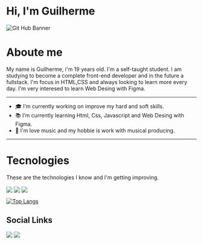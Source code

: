 <h1>Hi, I'm Guilherme</h1>

![Git Hub Banner](https://user-images.githubusercontent.com/78875727/111241688-63e23300-85dc-11eb-8c45-889cd5b67b77.gif)

# Aboute me

My name is Guilherme, i'm 19 years old. I'm a self-taught student. I am studying to become a complete front-end developer and in the future a fullstack. I'm focus in HTML,CSS and always looking to learn more every day. I'm very interesed to learn Web Desing with Figma.
- - -

- 🎓 I’m currently working on improve my hard and soft skills.
- 📚 I’m currently learning Html, Css, Javascript and Web Desing with Figma.
- 🎼 I'm love music and my hobbie is work with musical producing.

---

# Tecnologies

These are the technologies I know and I'm getting improving.

<img text align="center" src="https://img.shields.io/badge/-HMTL5-FF5733?logo=html5&logoColor=white&logoWidth=30">
<img text align="center" src="https://img.shields.io/badge/-CSS3-00BFFF?logo=css3&logoColor=white&logoWidth=30">
<img text align="center" src="https://img.shields.io/badge/-Javascript-FFFF00?logo=javascript&logoColor=black&logoWidth=30">

[![Top Langs](https://github-readme-stats.vercel.app/api/top-langs/?username=guilhermehstrabello&layout=compact&show_icons=true&theme=material-palenight)](https://github.com/guilhermehstrabello/github-readme-stats)


## Social Links
[<img src = "https://img.shields.io/badge/Instagram-E4405F?style=for-the-badge&logo=instagram&logoColor=white">](https://www.instagram.com/_ghzzs/)
[<img src = "https://img.shields.io/badge/LinkedIn-0077B5?style=for-the-badge&logo=linkedin&logoColor=white">](https://www.linkedin.com/in/guilherme-strabello-2a9758156/)
